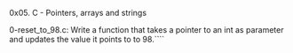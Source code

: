 0x05. C - Pointers, arrays and strings

0-reset_to_98.c: Write a function that takes a pointer to an int as parameter and updates the value it points to to 98.````
